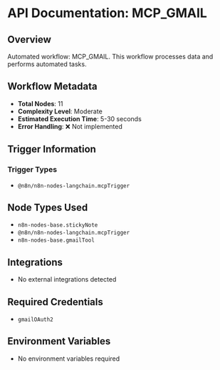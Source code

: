 # API Documentation: MCP_GMAIL

## Overview
Automated workflow: MCP_GMAIL. This workflow processes data and performs automated tasks.

## Workflow Metadata
- **Total Nodes**: 11
- **Complexity Level**: Moderate
- **Estimated Execution Time**: 5-30 seconds
- **Error Handling**: ❌ Not implemented

## Trigger Information
### Trigger Types
- `@n8n/n8n-nodes-langchain.mcpTrigger`

## Node Types Used
- `n8n-nodes-base.stickyNote`
- `@n8n/n8n-nodes-langchain.mcpTrigger`
- `n8n-nodes-base.gmailTool`

## Integrations
- No external integrations detected

## Required Credentials
- `gmailOAuth2`

## Environment Variables
- No environment variables required
